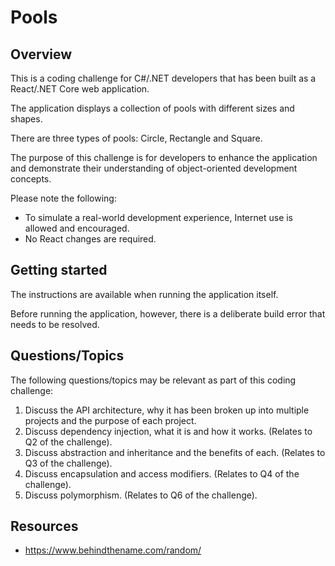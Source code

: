 # Pools

## Overview
This is a coding challenge for C#/.NET developers that has been built as a React/.NET Core web application.

The application displays a collection of pools with different sizes and shapes.

There are three types of pools: Circle, Rectangle and Square.

The purpose of this challenge is for developers to enhance the application and demonstrate their understanding of object-oriented development concepts.

Please note the following:

- To simulate a real-world development experience, Internet use is allowed and encouraged.
- No React changes are required.

## Getting started

The instructions are available when running the application itself.

Before running the application, however, there is a deliberate build error that needs to be resolved.

## Questions/Topics

The following questions/topics may be relevant as part of this coding challenge:

1. Discuss the API architecture, why it has been broken up into multiple projects and the purpose of each project.
2. Discuss dependency injection, what it is and how it works. (Relates to Q2 of the challenge).
3. Discuss abstraction and inheritance and the benefits of each. (Relates to Q3 of the challenge).
4. Discuss encapsulation and access modifiers. (Relates to Q4 of the challenge).
5. Discuss polymorphism. (Relates to Q6 of the challenge).

## Resources

- https://www.behindthename.com/random/
